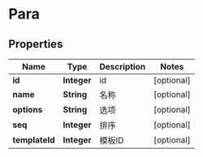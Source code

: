 
# Para

## Properties
Name | Type | Description | Notes
------------ | ------------- | ------------- | -------------
**id** | **Integer** | id |  [optional]
**name** | **String** | 名称 |  [optional]
**options** | **String** | 选项 |  [optional]
**seq** | **Integer** | 排序 |  [optional]
**templateId** | **Integer** | 模板ID |  [optional]



